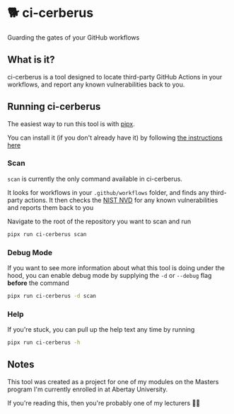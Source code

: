 # 🐕 ci-cerberus

Guarding the gates of your GitHub workflows

## What is it?

ci-cerberus is a tool designed to locate third-party GitHub Actions in your workflows, and report any known vulnerabilities back to you.

## Running ci-cerberus

The easiest way to run this tool is with [pipx](https://pipx.pypa.io/stable/).

You can install it (if you don't already have it) by following [the instructions here](https://github.com/pypa/pipx)

### Scan

`scan` is currently the only command available in ci-cerberus.

It looks for workflows in your `.github/workflows` folder, and finds any third-party actions. It then checks the [NIST NVD](https://nvd.nist.gov/) for any known vulnerabilities and reports them back to you

Navigate to the root of the repository you want to scan and run

```sh
pipx run ci-cerberus scan
```

### Debug Mode

If you want to see more information about what this tool is doing under the hood, you can enable debug mode by supplying the `-d` or `--debug` flag **before** the command

```sh
pipx run ci-cerberus -d scan
```

### Help

If you're stuck, you can pull up the help text any time by running

```sh
pipx run ci-cerberus -h
```

## Notes

This tool was created as a project for one of my modules on the Masters program I'm currently enrolled in at Abertay University.

If you're reading this, then you're probably one of my lecturers 👋🏻
